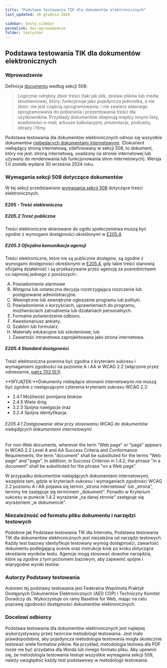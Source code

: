 ```yaml
---
title: "Podstawa testowania TIK dla dokumentów elektronicznych"
last_updated: 26 grudnia 2024

sidebar: testy_sidebar
permalink: doc-wprowadzenie
folder: testy/doc
---
```


## Podstawa testowania TIK dla dokumentów elektronicznych

### Wprowadzenie

Definicja [documentu](https://www.access-board.gov/ict/#defDocument) według sekcji 508:

> Logicznie odrębny zbiór treści (taki jak plik, zestaw plików lub media strumieniowe), który: funkcjonuje jako pojedyncza jednostka, a nie zbiór; nie jest częścią oprogramowania; i nie zawiera własnego oprogramowania do pobierania i prezentowania treści dla użytkowników. Przykłady dokumentów obejmują między innymi listy, wiadomości e-mail, arkusze kalkulacyjne, prezentacje, podcasty, obrazy i filmy.

Podstawa testowania dla dokumentów elektronicznych odnosi się wszystkie dokumentów [niebędących dokumentami internetowymi](https://www.access-board.gov/ict/#defNonWebDocument). (Dokument niebędący stroną internetową, zdefiniowany w sekcji 508, to dokument, który nie jest: stroną internetową, osadzony na stronie internetowej lub używany do renderowania lub funkcjonowania stron internetowych). Wersja 1.0 została wydana 30 września 2024 roku.

### Wymagania sekcji 508 dotyczące dokumentów

W tej sekcji przedstawiono [wymagania sekcji 508](https://www.access-board.gov/ict/#E205-content) dotyczące treści elektronicznych.

#### E205 - Treść elektroniczna

##### E205.2 Treść publiczna

Treści elektroniczne skierowane do ogółu społeczeństwa muszą być zgodne z wymogami dostępności określonymi w [E205.4](#e205.4-accessibility-standard).

##### E205.3 Oficjalna komunikacja agencji

Treści elektroniczne, które nie są publicznie dostępne, są zgodne z wymogami dostępności określonymi w [E205.4](#e205.4-accessibility-standard), gdy takie treści stanowią oficjalną działalność i są przekazywane przez agencję za pośrednictwem co najmniej jednego z poniższych::

<ol type="A">
    <li>Powiadomienie alarmowe</li>
    <li>Wstępna lub ostateczna decyzja rozstrzygająca roszczenie lub postępowanie administracyjne.</li>
    <li>Wewnętrzne lub zewnętrzne ogłoszenie programu lub polityki.</li>
    <li>Powiadomienie o korzyściach, uprawnieniach do programu, możliwościach zatrudnienia lub działaniach personalnych.</li>
    <li>Formalne potwierdzenie odbioru.</li>
    <li>Kwestionariusz ankiety.</li>
    <li>Szablon lub formularz.</li>
    <li>Materiały edukacyjne lub szkoleniowe; lub</li>
    <li>Zawartość intranetowa zaprojektowana jako strona internetowa.</li>
</ol>

##### E205.4 Standard dostępności

Treść elektroniczna powinna być zgodna z kryteriami sukcesu i wymaganiami zgodności na poziomie A i AA w WCAG 2.2 (włączone przez odniesienie, [patrz 702.10.1](https://www.access-board.gov/ict/#702.10.1)).

**WYJĄTEK:**Dokumenty niebędące stronami internetowymi nie muszą być zgodne z następującymi czterema kryteriami sukcesu WCAG 2.2:

-   2.4.1 Możliwość pomijania bloków
-   2.4.5 Wiele dróg
-   3.2.3 Spójna nawigacja oraz
-   3.2.4 Spójna identyfikacja.

###### E205.4.1 Zastępowanie słów przy stosowaniu WCAG do dokumentów niebędących dokumentami internetowymi

For non-Web documents, wherever the term "Web page" or "page" appears in WCAG 2.2 Level A and AA Success Criteria and Conformance Requirements, the term "document" shall be substituted for the terms "Web page" and "page". In addition, in Success Criterion in 1.4.2, the phrase "in a document" shall be substituted for the phrase "on a Web page".

W przypadku dokumentów niebędących dokumentami internetowymi, wszędzie tam, gdzie w kryteriach sukcesu i wymaganiach zgodności WCAG 2.2 poziomu A i AA pojawia się termin „strona internetowa” lub „strona”, terminy tre zastępuje się terminnem „dokument”. Ponadto w Kryterium sukcesu w punkcie 1.4.2 wyrażenie „na danej stronie” zastępuje się wyrażeniem „w dokumencie”.

### Niezależność od formatu pliku dokumentu i narzędzi testowych

Podobnie jak Podstawa testowania TIK dla Internetu, Podstawa testowania TIK dla dokumentów elektronicznych jest niezależna od narzędzi testowych. Każdy test bazowy identyfikuje testowany wymóg dostępności, zawartość dokumentu podlegającą ocenie oraz instrukcje krok po kroku dotyczące określania wyników testu. Agencje mogą stosować dowolne narzędzia, które są zgodne z tym poziomem bazowym, aby zapewnić spójne i wiarygodne wyniki testów.

### Autorzy Podstawy testowania

Autorem tej podstawy testowania jest Federalna Wspólnota Praktyk Dostępnych Dokumentów Elektronicznych (AED COP) i Techniczny Komitet Doradczy ds. Wykorzystuje on ramy Baseline for Web, mając na celu poprawę zgodności dostępności dokumentów elektronicznych.

### Docelowi odbiorcy
Podstawa testowania dla dokumentów elektronicznych jest najlepiej wykorzystywany przez twórców metodologii testowania. Jest mało prawdopodobne, aby pojedyncza metodologia testowania mogła skutecznie testować wiele formatów plików. Na przykład, metodologia testowa dla PDF może nie być przydatna dla Worda lub innego formatu pliku. Aby upewnić się, że metodologia testowania testuje wszystkie wymagania sekcji 508, należy uwzględnić każdy test podstawowy w metodologii testowania. 
